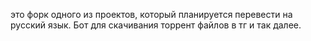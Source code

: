 
это форк одного из проектов, который планируется перевести на русский язык. Бот для скачивания торрент файлов в тг и так далее.